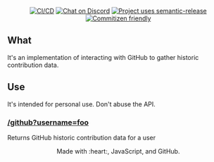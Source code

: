 <p align="center">
  <a href="https://github.com/cujarrett/glimpse-backend/actions"><img alt="CI/CD" src="https://github.com/cujarrett/glimpse-backend/actions/workflows/release.yml/badge.svg"></a>
  <a href="https://discord.gg/jAA5U52"><img alt="Chat on Discord" src="https://img.shields.io/discord/460598989939802115?label=Discord"></a>
  <a href="https://github.com/semantic-release/semantic-release"><img alt="Project uses semantic-release" src="https://img.shields.io/badge/%20%20%F0%9F%93%A6%F0%9F%9A%80-semantic--release-e10079.svg"></a>
  <a href="http://commitizen.github.io/cz-cli/"><img alt="Commitizen friendly" src="https://img.shields.io/badge/commitizen-friendly-brightgreen.svg?"></a>
</p>

## What

It's an implementation of interacting with GitHub to gather historic contribution data.

## Use

It's intended for personal use. Don't abuse the API.

### [/github?username=foo](https://api.glimpse.ninja/github?username=foo)

Returns GitHub historic contribution data for a user

<p align="center">
  Made with :heart:, JavaScript, and GitHub.
</p>